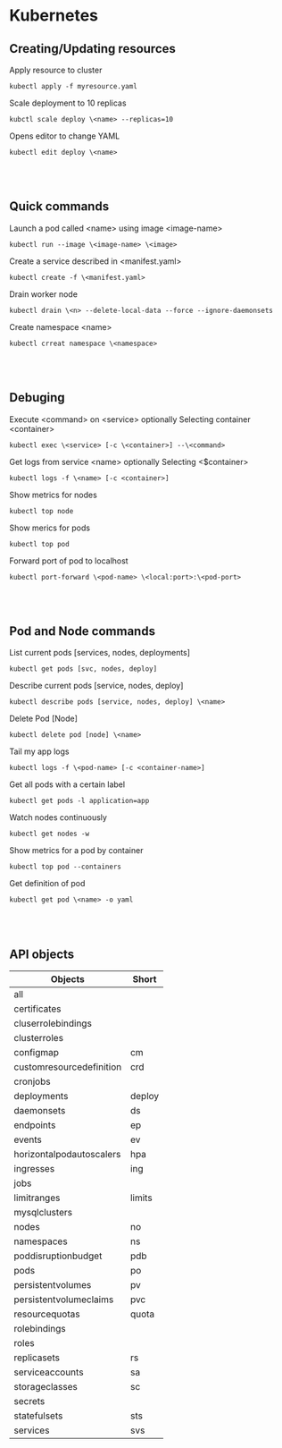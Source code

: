 # Kubernetes

## Creating/Updating resources

Apply resource to cluster
```
kubectl apply -f myresource.yaml
```
Scale deployment to 10 replicas
```
kubctl scale deploy \<name> --replicas=10
```
Opens editor to change YAML
```
kubectl edit deploy \<name>

```
<br>
<br>

## Quick commands

Launch a pod called \<name> using image \<image-name>
```
kubectl run --image \<image-name> \<image>
```
Create a service described in \<manifest.yaml>
```
kubectl create -f \<manifest.yaml>
```
Drain worker node
```
kubectl drain \<n> --delete-local-data --force --ignore-daemonsets
```
Create namespace \<name>
```
kubectl crreat namespace \<namespace>

```
<br>
<br>

## Debuging

Execute \<command> on \<service> optionally
Selecting container \<container>
```
kubectl exec \<service> [-c \<container>] --\<command>
```
Get logs from service \<name> optionally
Selecting \<$container> 
```
kubectl logs -f \<name> [-c <container>]
```
Show metrics for nodes
```
kubectl top node
```
Show merics for pods
```
kubectl top pod
```
Forward port of pod to localhost
```
kubectl port-forward \<pod-name> \<local:port>:\<pod-port>

```
<br>
<br>

## Pod and Node commands

List current pods [services, nodes, deployments]
```
kubectl get pods [svc, nodes, deploy]
```
Describe current pods [service, nodes, deploy]
```
kubectl describe pods [service, nodes, deploy] \<name>
```
Delete Pod [Node]
```
kubectl delete pod [node] \<name>
```
Tail my app logs
```
kubectl logs -f \<pod-name> [-c <container-name>]
```
Get all pods with a certain label
```
kubectl get pods -l application=app
```
Watch nodes continuously
```
kubectl get nodes -w
```
Show metrics for a pod by container
```
kubectl top pod --containers
```
Get definition of pod
```
kubectl get pod \<name> -o yaml

```
<br>
<br>

## API objects

|Objects|Short|
|---|---|
|all||
|certificates||
|cluserrolebindings||
|clusterroles||
|configmap|cm|
|customresourcedefinition|crd|
|cronjobs||
|deployments|deploy|
|daemonsets|ds|
|endpoints|ep|
|events|ev|
|horizontalpodautoscalers|hpa|
|ingresses|ing|
|jobs||
|limitranges|limits|
|mysqlclusters||
|nodes|no|
|namespaces|ns|
|poddisruptionbudget|pdb|
|pods|po|
|persistentvolumes|pv|
|persistentvolumeclaims|pvc|
|resourcequotas|quota|
|rolebindings||
|roles||
|replicasets|rs|
|serviceaccounts|sa|
|storageclasses|sc|
|secrets||
|statefulsets|sts|
|services|svs|

